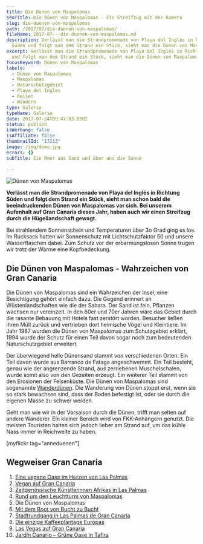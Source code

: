 ```yaml
---
title: Die Dünen von Maspalomas
seoTitle: Die Dünen von Maspalomas - Ein Streifzug mit der Kamera
slug: die-duenen-von-maspalomas
path: /2017/07/die-duenen-von-maspalomas/
fileName: 2017-07---die-duenen-von-maspalomas.md
description: Verlässt man die Strandpromenade von Playa del Inglés in Richtung
  Süden und folgt man dem Strand ein Stück, sieht man die Dünen von Maspalomas.
excerpt: Verlässt man die Strandpromenade von Playa del Inglés in Richtung Süden
  und folgt man dem Strand ein Stück, sieht man die Dünen von Maspalomas.
focusKeyword: Dünen von Maspalomas
labels:
  - Dünen von Maspalomas
  - Maspalomas
  - Naturschutzgebiet
  - Playa del Ingles
  - Reisen
  - Wandern
type: Galerie
typeName: Galerie
date: 2017-07-24T09:47:03.000Z
status: publish
isWerbung: false
isAffiliate: false
thumbnailId: "17213"
image: /img/demo.jpg
errors: {}
subTitle: Ein Meer aus Sand und über uns die Sonne
  
---
```


![Dünen von Maspalomas](http://cardamonchai.com/wp-content/uploads/2017/07/36128628935_5c3c57ed39_z.jpg)

**Verlässt man die Strandpromenade von Playa del Inglés in Richtung Süden und
folgt dem Strand ein Stück, sieht man schon bald die beeindruckenden Dünen von
Maspalomas vor sich. Bei unserem Aufenhalt auf Gran Canaria dieses Jahr, haben
auch wir einen Streifzug durch die Hügellandschaft gewagt.**

Bei strahlendem Sonnenschein und Temperaturen über 3o Grad ging es los. Im
Rucksack hatten wir Sonnenschutz mit Lichtschutzfaktor 50 und unsere
Wasserflaschen dabei. Zum Schutz vor der erbarmungslosen Sonne trugen wir trotz
der Wärme eine Kopfbedeckung.

## Die Dünen von Maspalomas - Wahrzeichen von Gran Canaria

Die Dünen von Maspalomas sind ein Wahrzeichen der Insel, eine Besichtigung
gehört einfach dazu. Die Gegend erinnert an Wüstenlandschaften wie die der
Sahara. Der Sand ist fein, Pflanzen wachsen nur vereinzelt. In den 60er und 70er
Jahren wäre das Gebiet durch die rasante Bebauung mit Hotels fast zerstört
worden. Besucher ließen ihren Müll zurück und vertrieben dort heimische Vögel
und Kleintiere. Im Jahr 1987 wurden die Dünen von Maspalomas zum Schutzgebiet
erklärt, 1994 wurde der Schutz für einen Teil davon sogar noch zum bedeutenden
Naturschutzgebiet erweitert.

Der überwiegend helle Dünensand stammt von verschiedenen Orten. Ein Teil davon
wurde aus Barranco de Fataga angeschwemmt. Ein Teil besteht, genau wie der
angrenzende Strand, aus zerriebenen Muschelschalen, wurde somit also von den
Gezeiten erzeugt. Ein weiterer Teil stammt von den Erosionen der Felsenküste.
Die Dünen von Maspalomas sind sogenannte
[Wanderdünen](/2016/05/naturschutzgebiet-boberger-niederung/). Die Wanderung von
Dünen stoppt erst, wenn sie so stark bewachsen sind, dass der Boden befestigt
ist, oder sie durch die eigenen Masse zu schwer werden.

Geht man wie wir in der Vorsaison durch die Dünen, trifft man selten auf andere
Wanderer. Ein kleiner Bereich wird von FKK-Anhängern genutzt. Die meisten
Touristen halten sich jedoch lieber am Strand auf, um das kühle Nass immer in
Reichweite zu haben.

[myflickr tag="anneduenen"]

## Wegweiser Gran Canaria

1.  [Eine vegane Oase im Herzen von Las Palmas](/2017/05/la-hierba-luisa-cocina-de-la-huerta/)
1.  [Vegan auf Gran Canaria](/2017/05/vegan-auf-gran-canaria/)
1.  [Zeitgenössische Künstlerinnen Afrikas in Las Palmas](/2017/06/el-iris-de-lucy-las-palmas/)
1.  [Rund um den Leuchtturm von Maspalomas](/2017/06/rund-um-den-leuchtturm-von-maspalomas/)
1.  Die Dünen von Maspalomas
1.  [Mit dem Boot von Bucht zu Bucht](/2017/07/gran-canaria-der-sueden/)
1.  [Stadtrundgang in Las Palmas de Gran Canaria](/2017/08/las-palmas-de-gran-canaria/)
1.  [Die einzige Kaffeeplantage Europas](/2017/09/die-einzige-kaffeeplantage-europas/)
1.  [Las Vegas auf Gran Canaria](/2017/09/bananen-papayas-und-esel-las-vegas-auf-gran-canaria/)
1.  [Jardín Canario – Grüne Oase in Tafira](/2017/09/jardin-canario-gruene-oase-in-tafira/)

  
